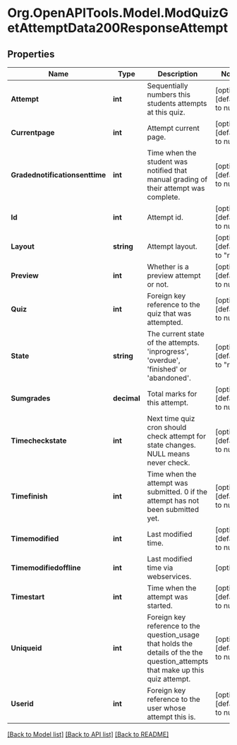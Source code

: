 # Org.OpenAPITools.Model.ModQuizGetAttemptData200ResponseAttempt

## Properties

Name | Type | Description | Notes
------------ | ------------- | ------------- | -------------
**Attempt** | **int** | Sequentially numbers this students attempts at this quiz. | [optional] [default to null]
**Currentpage** | **int** | Attempt current page. | [optional] [default to null]
**Gradednotificationsenttime** | **int** | Time when the student was notified that manual grading of their attempt was complete. | [optional] [default to null]
**Id** | **int** | Attempt id. | [optional] [default to null]
**Layout** | **string** | Attempt layout. | [optional] [default to "null"]
**Preview** | **int** | Whether is a preview attempt or not. | [optional] [default to null]
**Quiz** | **int** | Foreign key reference to the quiz that was attempted. | [optional] [default to null]
**State** | **string** | The current state of the attempts. &#39;inprogress&#39;,                                                 &#39;overdue&#39;, &#39;finished&#39; or &#39;abandoned&#39;. | [optional] [default to "null"]
**Sumgrades** | **decimal** | Total marks for this attempt. | [optional] [default to nullM]
**Timecheckstate** | **int** | Next time quiz cron should check attempt for                                                         state changes.  NULL means never check. | [optional] [default to null]
**Timefinish** | **int** | Time when the attempt was submitted.                                                     0 if the attempt has not been submitted yet. | [optional] [default to null]
**Timemodified** | **int** | Last modified time. | [optional] [default to null]
**Timemodifiedoffline** | **int** | Last modified time via webservices. | [optional] 
**Timestart** | **int** | Time when the attempt was started. | [optional] [default to null]
**Uniqueid** | **int** | Foreign key reference to the question_usage that holds the                                                     details of the the question_attempts that make up this quiz                                                     attempt. | [optional] [default to null]
**Userid** | **int** | Foreign key reference to the user whose attempt this is. | [optional] [default to null]

[[Back to Model list]](../README.md#documentation-for-models) [[Back to API list]](../README.md#documentation-for-api-endpoints) [[Back to README]](../README.md)

